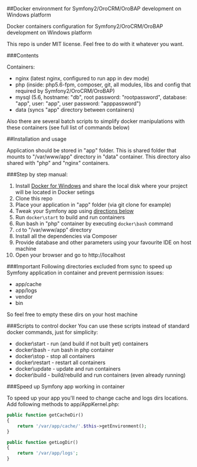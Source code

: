 ##Docker environment for Symfony2/OroCRM/OroBAP development on Windows platform 

Docker containers configuration for Symfony2/OroCRM/OroBAP development on Windows platform

This repo is under MIT license. Feel free to do with it whatever you want.

###Contents

Containers:
- nginx (latest nginx, configured to run app in dev mode)
- php (inside: php5.6-fpm, composer, git, all modules, libs and config that required by Symfony2/OroCRM/OroBAP)
- mysql (5.6, hostname: "db", root password: "rootpassword", database: "app", user: "app", user password: "apppassword")
- data (syncs "app" directory between containers)

Also there are several batch scripts to simplify docker manipulations with these containers (see full list of commands below)

##Installation and usage

Application should be stored in "app" folder. This is shared folder that mounts to "/var/www/app" directory in "data" container.
This directory also shared with "php" and "nginx" containers.

###Step by step manual:
1. Install [Docker for Windows](https://www.docker.com/products/docker#/windows) and share the local disk where your project will be located in Docker setings
2. Clone this repo
3. Place your application in "app" folder (via git clone for example)
4. Tweak your Symfony app using [directions below](#speed-up-symfony-app-working-in-container)
5. Run `docker\start` to build and run containers
6. Run bash in "php" container by executing `docker\bash` command
7. `cd` to "/var/www/app" directory
8. Install all the dependencies via Composer
9. Provide database and other parameters using your favourite IDE on host machine
10. Open your browser and go to http://localhost

###Important
Following directories excluded from sync to speed up Symfony application in container and prevent permission issues:
- app/cache
- app/logs
- vendor
- bin

So feel free to empty these dirs on your host machine

###Scripts to control docker
You can use these scripts instead of standard docker commands, just for simplicity:
- docker\start - run (and build if not built yet) containers
- docker\bash - run bash in php container
- docker\stop - stop all containers
- docker\restart - restart all containers
- docker\update - update and run containers
- docker\build - build/rebuild and run containers (even already running)

###Speed up Symfony app working in container

To speed up your app you'll need to change cache and logs dirs locations. Add following methods to app/AppKernel.php:
```php
public function getCacheDir()
{
    return '/var/app/cache/'.$this->getEnvironment();
}

public function getLogDir()
{
    return '/var/app/logs';
}
```

